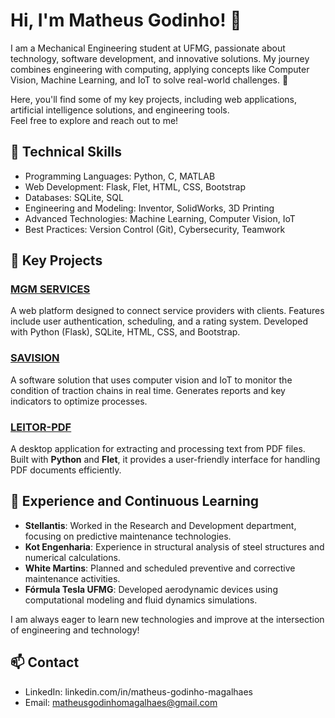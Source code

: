 # Hi, I'm Matheus Godinho! 👋

I am a Mechanical Engineering student at UFMG, passionate about technology, software development, and innovative solutions. My journey combines engineering with computing, applying concepts like Computer Vision, Machine Learning, and IoT to solve real-world challenges. 🚀  

Here, you'll find some of my key projects, including web applications, artificial intelligence solutions, and engineering tools.  
Feel free to explore and reach out to me!

## 🔧 Technical Skills

- Programming Languages: Python, C, MATLAB  
- Web Development: Flask, Flet, HTML, CSS, Bootstrap  
- Databases: SQLite, SQL  
- Engineering and Modeling: Inventor, SolidWorks, 3D Printing  
- Advanced Technologies: Machine Learning, Computer Vision, IoT  
- Best Practices: Version Control (Git), Cybersecurity, Teamwork

## 🌟 Key Projects

### [MGM SERVICES](#)  
A web platform designed to connect service providers with clients. Features include user authentication, scheduling, and a rating system. Developed with Python (Flask), SQLite, HTML, CSS, and Bootstrap.

### [SAVISION](#)  
A software solution that uses computer vision and IoT to monitor the condition of traction chains in real time. Generates reports and key indicators to optimize processes.

### [LEITOR-PDF](#)  
A desktop application for extracting and processing text from PDF files. Built with **Python** and **Flet**, it provides a user-friendly interface for handling PDF documents efficiently.

## 📘 Experience and Continuous Learning

- **Stellantis**: Worked in the Research and Development department, focusing on predictive maintenance technologies.  
- **Kot Engenharia**: Experience in structural analysis of steel structures and numerical calculations.  
- **White Martins**: Planned and scheduled preventive and corrective maintenance activities.  
- **Fórmula Tesla UFMG**: Developed aerodynamic devices using computational modeling and fluid dynamics simulations.

I am always eager to learn new technologies and improve at the intersection of engineering and technology!

## 📫 Contact

- LinkedIn: linkedin.com/in/matheus-godinho-magalhaes  
- Email: matheusgodinhomagalhaes@gmail.com
